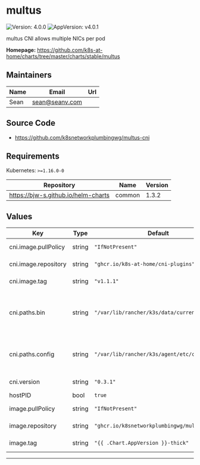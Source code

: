 # multus

![Version: 4.0.0](https://img.shields.io/badge/Version-4.0.0-informational?style=flat-square) ![AppVersion: v4.0.1](https://img.shields.io/badge/AppVersion-v4.0.1-informational?style=flat-square)

multus CNI allows multiple NICs per pod

**Homepage:** <https://github.com/k8s-at-home/charts/tree/master/charts/stable/multus>

## Maintainers

| Name | Email | Url |
| ---- | ------ | --- |
| Sean | <sean@seanv.com> |  |

## Source Code

* <https://github.com/k8snetworkplumbingwg/multus-cni>

## Requirements

Kubernetes: `>=1.16.0-0`

| Repository | Name | Version |
|------------|------|---------|
| https://bjw-s.github.io/helm-charts | common | 1.3.2 |

## Values

| Key | Type | Default | Description |
|-----|------|---------|-------------|
| cni.image.pullPolicy | string | `"IfNotPresent"` | CNI installer pull policy |
| cni.image.repository | string | `"ghcr.io/k8s-at-home/cni-plugins"` | CNI installer repostory |
| cni.image.tag | string | `"v1.1.1"` | CNI installer tag |
| cni.paths.bin | string | `"/var/lib/rancher/k3s/data/current/bin"` | CNI plugin binaries folder for k3s. Change to `/opt/cni/bin` for non k3s |
| cni.paths.config | string | `"/var/lib/rancher/k3s/agent/etc/cni/net.d"` | CNI config folder for k3s. Change to `/etc/cni/net.d` for non k3s |
| cni.version | string | `"0.3.1"` | CNI interface version |
| hostPID | bool | `true` |  |
| image.pullPolicy | string | `"IfNotPresent"` | multus installer pull policy |
| image.repository | string | `"ghcr.io/k8snetworkplumbingwg/multus-cni"` | multus installer repostory |
| image.tag | string | `"{{ .Chart.AppVersion }}-thick"` | multus installer tag |

----------------------------------------------

